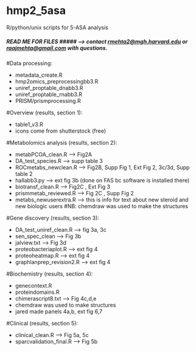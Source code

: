 # hmp2_5asa
R/python/unix scripts for 5-ASA analysis 

##### READ ME FOR FILES ##### --> contact rmehta2@mgh.harvard.edu or raajmehta@gmail.com with questions. 

#Data processing:
- metadata_create.R		
- hmp2omics_preprocessingbb3.R	
- uniref_proptable_dnabb3.R
- uniref_proptable_rnabb3.R
- PRISM/prismprocessing.R 

#Overview (results, section 1):
- table1_v3.R		
- icons come from shutterstock (free)

#Metabolomics analysis (results, section 2): 
- metabPCOA_clean.R 		--> Fig2A 
- DA_test_species.R 		--> supp table 3 
- ROCmetabs_newclean.R 	--> Fig2B, Supp Fig 1, Ext Fig 2, 3c/3d, Supp table 2 
- hallabb3.py 			--> ext fig 3b  (done on FAS bc software is installed there)
- biotransf_clean.R		--> Fig2C , Ext Fig 3 
- prismmetab_reviewed.R 	--> Fig 2C , Supp Fig 2 
- metabs_newuserextra.R --> this is info for text about new steroid and new biologic users 
#NB: chemdraw was used to make the structures 

#Gene discovery (results, section 3): 
- DA_test_uniref_clean.R --> fig 3a, 3c
- sen_spec_clean		--> Fig 3b
- jalview.txt	--> Fig 3d 		
- proteobacteriaplot.R --> ext fig 4
- proteoheatmap.R --> ext fig 4
- graphlanprep_revision2.R --> ext fig 4
 
#Biochemistry (results, section 4): 
- genecontext.R 		
- proteindomains.R
- chimerascript8.txt  --> Fig 4c,d,e
- chemdraw was used to make structures
- jared made panels 4a,b, ext fig 6,7  

#Clinical (results, section 5): 
- clinical_clean.R	--> Fig 5a, 5c
- sparcvalidation_final.R --> Fig 5b





